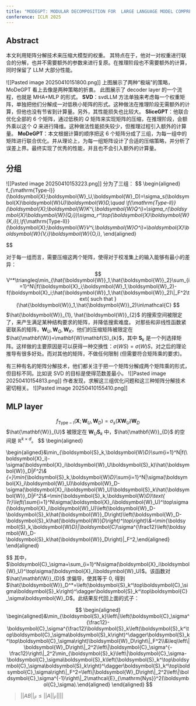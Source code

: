 ```yaml
---
title: "MODEGPT: MODULAR DECOMPOSITION FOR  LARGE LANGUAGE MODEL COMPRESSION"
conference: ICLR 2025
---
```

## Abstract
本文利用矩阵分解技术来压缩大模型的权重。
其特点在于，他对一对权重进行联合的分解，也并不需要额外的参数来进行复原。在推理阶段也不需要额外的计算，同时保留了 LLM 大部分性能。

![[Pasted image 20250410151800.png]]
上图展示了两种“极端”的策略，MoDeGPT 看上去像是两种策略的折衷。
此图展示了 decoder layer 的一个流程，也就是 MHA+MLP 的形式。
**SVD**：svdLLM 方法单独来考虑每一个权重矩阵，单独把他们分解成一对低秩小矩阵的形式。这种做法在推理阶段无需额外的计算，但他也没有节省到计算量。另外，其性能损失也比较大。
**SliceGPT**：他联合优化全部的 6 个矩阵，通过低秩的 $Q$ 矩阵来实现矩阵的压缩，在推理阶段，会额外乘以这个 $Q$ 来进行降维。这种做法性能损失较少，但推理过程引入额外的计算量。
**MoDeGPT**：本文根据计算的顺序把这 6 个矩阵分成了三组，为每一组中的矩阵进行联合优化。并从理论上，为每一组矩阵设计了合适的压缩策略，并分析了误差上界。最终实现了优秀的性能，并且也不会引入额外的计算量。



## 分组
![[Pasted image 20250410153223.png]]
分为了三组：
$$
\begin{aligned}
f_{\mathrm{Type-l}}(\boldsymbol{X};\boldsymbol{W}_U,\boldsymbol{W}_D)=\sigma_s(\boldsymbol{X}\boldsymbol{W}_U)\boldsymbol{W}_D,\quad \\f_{\mathrm{Type-ll}}(\boldsymbol{X};\boldsymbol{W}_K^i,\boldsymbol{W}_Q^i)=\sigma_r(\boldsymbol{X}\boldsymbol{W}_{Q,i})\sigma_r^\top(\boldsymbol{X}\boldsymbol{W}_{K,i}),\\f_{\mathrm{Type-II}}(\boldsymbol{X};\boldsymbol{W}_V^i,\boldsymbol{W}_O^i)=\boldsymbol{X}\boldsymbol{W}_{V,i}\boldsymbol{W}_{O,i},
\end{aligned}

$$

对于每一组而言，需要压缩这两个矩阵，使得对于校准集上的输入能够有最小的差异：
$$
V^*\triangleq\min_{\hat{\boldsymbol{W}}_1,\hat{\boldsymbol{W}}_2}\sum_{i=1}^N\|f(\boldsymbol{X}_i;\boldsymbol{W}_1,\boldsymbol{W}_2)-f(\boldsymbol{X}_i;\hat{\boldsymbol{W}}_1,\hat{\boldsymbol{W}}_2)\|_F^2\text{ such that }(\hat{\boldsymbol{W}}_1,\hat{\boldsymbol{W}}_2)\in\mathcal{C}
$$
$\hat{\boldsymbol{W}}_{1}, \hat{\boldsymbol{W}}_{2}$ 的搜索空间被限定了，来产生满足某种结构要求的矩阵，并降低搜索难度。
对那些和非线性函数紧密联系的矩阵，$\mathbf{W}_{U},\mathbf{W}_{Q},\mathbf{W}_{K}$，他们的压缩矩阵被限定在 $\hat{\mathbf{W}}=\mathbf{W}\mathbf{S}_{k}$，其中 $\mathbf{S}_{k}$ 是一个列选择矩阵。这样做的主要原因是可以获得一种交换性：$\sigma(WS)=\sigma(W)S$，对之后的理论推导有很多好处。而对其他的矩阵，不做任何限制 (但需要符合矩阵乘的要求)。

有三种有名的矩阵分解技术，他们都关注于把一个矩阵分解成两个矩阵乘的形式，但目标不同。比如说 SVD 的目标是使得范数差最小。
![[Pasted image 20250410154813.png]]
作者发现，求解这三组优化问题和这三种矩阵分解技术密切相关。
![[Pasted image 20250410155410.png]]

## MLP layer
$$
f_{\mathrm{Type-l}}(\boldsymbol{X};\boldsymbol{W}_U,\boldsymbol{W}_D)=\sigma_s(\boldsymbol{X}\boldsymbol{W}_U)\boldsymbol{W}_D
$$
$\hat{\mathbf{W}}_{U}$ 被限定在 $\mathbf{W}_{U}\mathbf{S}_{k}$ 中，$\hat{\mathbf{W}}_{D}$ 的空间是 $\mathbb{R}^{k\times d}$。
$$
\begin{aligned}

\begin{aligned}&\min_{\boldsymbol{S}_k,\boldsymbol{W}_D}\sum_{i=1}^N\|f(\boldsymbol{X}_i)-\sigma(\boldsymbol{X}_i\boldsymbol{W}_U\boldsymbol{S}_k)\hat{\boldsymbol{W}}_D\|_F^2\\&{=}\min_{\boldsymbol{S}_k,\boldsymbol{W}_D}\sum_{i=1}^N\|\sigma(\boldsymbol{X}_i\boldsymbol{W}_U)\boldsymbol{W}_D-\sigma(\boldsymbol{X}_i\boldsymbol{W}_U)\boldsymbol{S}_k\hat{\boldsymbol{W}}_D\|_F^2\\&=\min_{\boldsymbol{S}_k,\boldsymbol{W}_D}\text{ Tr}\left(\sum_{i=1}^N\sigma(\boldsymbol{X}_i\boldsymbol{W}_U)^\top\sigma(\boldsymbol{X}_i\boldsymbol{W}_U)\left(\boldsymbol{W}_D-\boldsymbol{S}_k\hat{\boldsymbol{W}}_D\right)\left(\boldsymbol{W}_D-\boldsymbol{S}_k\hat{\boldsymbol{W}}_D\right)^\top\right)\\&=\min_{\boldsymbol{S}_k,\boldsymbol{W}_D}\|\boldsymbol{C}_\sigma^{\frac12}\left(\boldsymbol{W}_D-\boldsymbol{S}_k\hat{\boldsymbol{W}}_D\right)\|_F^2,\end{aligned}
\end{aligned}

$$
其中， $\boldsymbol{C}_\sigma=\sum_{i=1}^N\sigma(\boldsymbol{X}_i\boldsymbol{W}_U)^\top\sigma(\boldsymbol{X}_i\boldsymbol{W}_U)$。该函数对 $\hat{\mathbf{W}}_{D}$ 求偏导，使其等于 0, 得到 $\hat{\boldsymbol{W}}_D^*=\left(\boldsymbol{S}_k^\top\boldsymbol{C}_\sigma\boldsymbol{S}_k\right)^\dagger\boldsymbol{S}_k^\top\boldsymbol{C}_\sigma\boldsymbol{W}_D$。此结果反代回上面的式子：

$$
\begin{aligned}
\begin{aligned}&\min_{\boldsymbol{S}_k}\left\|\left(\boldsymbol{C}_\sigma^{\frac12}-\boldsymbol{C}_\sigma^{\frac12}\boldsymbol{S}_k\left(\boldsymbol{S}_k^\top\boldsymbol{C}_\sigma\boldsymbol{S}_k\right)^\dagger\boldsymbol{S}_k^\top\boldsymbol{C}_\sigma\right)\boldsymbol{W}_D\right\|_F^2\\&\leq\left\|\boldsymbol{W}_D\right\|_2^2\left\|\boldsymbol{C}_\sigma^{-\frac12}\right\|_2^2\min_{\boldsymbol{S}_k}\left\|\boldsymbol{C}_\sigma-\boldsymbol{C}_\sigma\boldsymbol{S}_k\left(\boldsymbol{S}_k^\top\boldsymbol{C}_\sigma\boldsymbol{S}_k\right)^\dagger\boldsymbol{S}_k^\top\boldsymbol{C}_\sigma\right\|_F^2=\left\|\boldsymbol{W}_D\right\|_2^2\left\|\boldsymbol{C}_\sigma^{-1}\right\|_2\mathcal{E}_{\mathrm{Nys}}^2(\boldsymbol{C}_\sigma).\end{aligned}
\end{aligned}
$$
> $||AB||_{F}\leq ||A||_{F}||||$